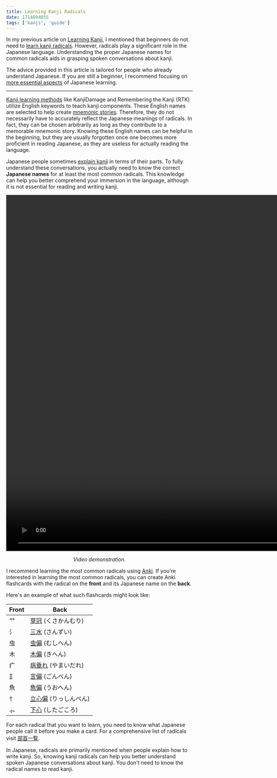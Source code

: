 ```yaml
---
title: Learning Kanji Radicals
date: 1714604055
tags: ['kanji', 'guide']
---
```


In my previous article on [Learning Kanji](learning-kanji.html),
I mentioned that beginners do not need to
[learn kanji radicals](learning-kanji.html#learning-radicals).
However,
radicals play a significant role in the Japanese language.
Understanding the proper Japanese names for common radicals
aids in grasping spoken conversations about kanji.

The advice provided in this article is tailored for people
who already understand Japanese.
If you are still a beginner,
I recommend focusing on [more essential aspects](table-of-contents.html) of Japanese learning.

****

[Kanji learning methods](learning-kanji.html#isolated-kanji-study) like
KanjiDamage and Remembering the Kanji (RTK)
utilize English keywords to teach kanji components.
These English names are selected to help
create [mnemonic stories](https://en.wikipedia.org/wiki/Mnemonic).
Therefore,
they do not necessarily have to accurately reflect the Japanese meanings of radicals.
In fact,
they can be chosen arbitrarily as long as they contribute to a memorable mnemonic story.
Knowing these English names can be helpful in the beginning,
but they are usually forgotten once one becomes more proficient in reading Japanese,
as they are useless for actually reading the language.

Japanese people sometimes [explain kanji](https://redirect.invidious.io/watch?v=Dz7Wt7dT6aI)
in terms of their parts.
To fully understand these conversations,
you actually need to know the correct **Japanese names**
for at least the most common radicals.
This knowledge can help you better comprehend your immersion in the language,
although it is not essential for reading and writing kanji.

<video width="1920" loop controls>
	<source src="https://matrix.cutefunny.art/_matrix/media/r0/download/cutefunny.art/1658370db82ae62bc2ef131cffb30e00178dfacf" type="video/mp4">
	<source src="https://invidious.private.coffee/latest_version?id=Dz7Wt7dT6aI&itag=22" type="video/mp4">
	<source src="vid/explaining_radicals.mp4" type="video/mp4">
</video>
<p align="center"><i>Video demonstration.</i></p>

I recommend learning the most common radicals using [Anki](setting-up-anki.html).
If you're interested in learning the most common radicals,
you can create Anki flashcards with the radical on the **front**
and its Japanese name on the **back**.

Here's an example of what such flashcards might look like:

| Front | Back                                                             |
| ---   | ---                                                              |
| ⺿    | [草冠](https://kanjijoho.com/cat/busyu609.html) (くさかんむり)   |
| 氵    | [三水](https://kanjijoho.com/cat/busyu434.html) (さんずい)       |
| 虫    | [虫偏](https://kanjijoho.com/cat/busyu626.html) (むしへん)       |
| 木    | [木偏](https://kanjijoho.com/cat/busyu409.html) (きへん)         |
| 疒    | [病垂れ](https://kanjijoho.com/cat/busyu522.html) (やまいだれ)   |
| 訁    | [言偏](https://kanjijoho.com/cat/busyu707.html) (ごんべん)       |
| 魚    | [魚偏](https://kanjijoho.com/cat/busyu1102.html) (うおへん)      |
| 忄    | [立心偏](https://kanjijoho.com/cat/busyu415.html) (りっしんべん) |
| ⺗    | [下心](https://kanjijoho.com/cat/busyu415.html) (したごころ)     |

For each radical that you want to learn,
you need to know what Japanese people call it before you make a card.
For a comprehensive list of radicals visit [部首一覧](https://kanjitisiki.com/busyu/).

In Japanese,
radicals are primarily mentioned when people explain how to write kanji.
So,
knowing kanji radicals can help you better understand
spoken Japanese conversations about kanji.
You don't need to know the radical names to read kanji.
